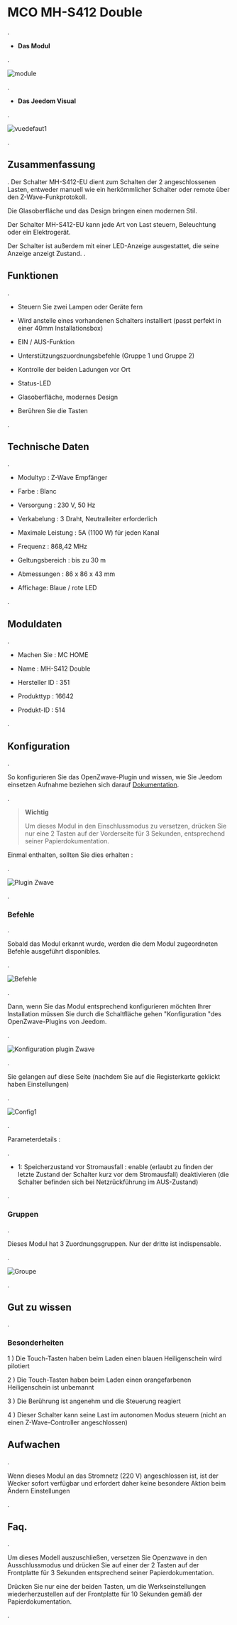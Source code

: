 MCO MH-S412 Double 
==================

\.

-   **Das Modul**

\.

![module](images/mco.mhs412/module.jpg)

\.

-   **Das Jeedom Visual**

\.

![vuedefaut1](images/mco.mhs412/vuedefaut1.jpg)

\.

Zusammenfassung 
------

\.
Der Schalter MH-S412-EU dient zum Schalten der 2 angeschlossenen Lasten,
entweder manuell wie ein herkömmlicher Schalter oder remote über den
Z-Wave-Funkprotokoll.

Die Glasoberfläche und das Design bringen einen modernen Stil.

Der Schalter MH-S412-EU kann jede Art von Last steuern,
Beleuchtung oder ein Elektrogerät.

Der Schalter ist außerdem mit einer LED-Anzeige ausgestattet, die seine Anzeige anzeigt
Zustand. \.

Funktionen 
---------

\.

-   Steuern Sie zwei Lampen oder Geräte fern

-   Wird anstelle eines vorhandenen Schalters installiert (passt
    perfekt in einer 40mm Installationsbox)

-   EIN / AUS-Funktion

-   Unterstützungszuordnungsbefehle (Gruppe 1 und Gruppe 2)

-   Kontrolle der beiden Ladungen vor Ort

-   Status-LED

-   Glasoberfläche, modernes Design

-   Berühren Sie die Tasten

\.

Technische Daten 
---------------------------

\.

-   Modultyp : Z-Wave Empfänger

-   Farbe : Blanc

-   Versorgung : 230 V, 50 Hz

-   Verkabelung : 3 Draht, Neutralleiter erforderlich

-   Maximale Leistung : 5A (1100 W) für jeden Kanal

-   Frequenz : 868,42 MHz

-   Geltungsbereich : bis zu 30 m

-   Abmessungen : 86 x 86 x 43 mm

-   Affichage: Blaue / rote LED

\.

Moduldaten 
-----------------

\.

-   Machen Sie : MC HOME

-   Name : MH-S412 Double

-   Hersteller ID : 351

-   Produkttyp : 16642

-   Produkt-ID : 514

\.

Konfiguration 
-------------

\.

So konfigurieren Sie das OpenZwave-Plugin und wissen, wie Sie Jeedom einsetzen
Aufnahme beziehen sich darauf
[Dokumentation](https://jeedom.fr/doc/documentation/plugins/openzwave/de_DE/openzwave.html).

\.

> **Wichtig**
>
> Um dieses Modul in den Einschlussmodus zu versetzen, drücken Sie nur eine
> 2 Tasten auf der Vorderseite für 3 Sekunden, entsprechend seiner
> Papierdokumentation.

Einmal enthalten, sollten Sie dies erhalten :

\.

![Plugin Zwave](images/mco.mhs412/information.jpg)

\.

### Befehle 

\.

Sobald das Modul erkannt wurde, werden die dem Modul zugeordneten Befehle ausgeführt
disponibles.

\.

![Befehle](images/mco.mhs412/commandes.jpg)

\.

Dann, wenn Sie das Modul entsprechend konfigurieren möchten
Ihrer Installation müssen Sie durch die Schaltfläche gehen
"Konfiguration "des OpenZwave-Plugins von Jeedom.

\.

![Konfiguration plugin Zwave](images/plugin/bouton_configuration.jpg)

\.

Sie gelangen auf diese Seite (nachdem Sie auf die Registerkarte geklickt haben
Einstellungen)

\.

![Config1](images/mco.mhs412/config1.jpg)

\.

Parameterdetails :

\.

-   1: Speicherzustand vor Stromausfall : enable (erlaubt zu finden
    der letzte Zustand der Schalter kurz vor dem Stromausfall)
    deaktivieren (die Schalter befinden sich bei Netzrückführung im AUS-Zustand)

\.

### Gruppen 

\.

Dieses Modul hat 3 Zuordnungsgruppen. Nur der dritte ist
indispensable.

\.

![Groupe](images/mco.mhs412/groupe.jpg)

\.

Gut zu wissen 
------------

\.

### Besonderheiten 

1 \) Die Touch-Tasten haben beim Laden einen blauen Heiligenschein
wird pilotiert

2 \) Die Touch-Tasten haben beim Laden einen orangefarbenen Heiligenschein
ist unbemannt

3 \) Die Berührung ist angenehm und die Steuerung reagiert

4 \) Dieser Schalter kann seine Last im autonomen Modus steuern (nicht
an einen Z-Wave-Controller angeschlossen)

Aufwachen 
------

\.

Wenn dieses Modul an das Stromnetz (220 V) angeschlossen ist, ist der Wecker sofort verfügbar
und erfordert daher keine besondere Aktion beim Ändern
Einstellungen

\.

Faq. 
------

\.

Um dieses Modell auszuschließen, versetzen Sie Openzwave in den Ausschlussmodus und drücken Sie
auf einer der 2 Tasten auf der Frontplatte für 3 Sekunden entsprechend seiner
Papierdokumentation.

Drücken Sie nur eine der beiden Tasten, um die Werkseinstellungen wiederherzustellen
auf der Frontplatte für 10 Sekunden gemäß der Papierdokumentation.

\.


